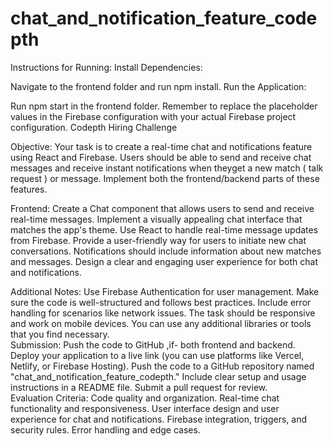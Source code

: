 # chat_and_notification_feature_codepth
Instructions for Running:
Install Dependencies:

Navigate to the frontend folder and run npm install.
Run the Application:

Run npm start in the frontend folder.
Remember to replace the placeholder values in the Firebase configuration with your actual Firebase project configuration.
Codepth Hiring Challenge 


Objective: Your task is to create a real-time chat and notifications feature using React and Firebase.
Users should be able to send and receive chat messages and receive instant notifications when theyget a new match ( talk request ) or message. Implement both the frontend/backend parts of these features. 
  
Frontend:
Create a Chat component that allows users to send and receive real-time messages.
Implement a visually appealing chat interface that matches the app's theme.
Use React to handle real-time message updates from Firebase.
Provide a user-friendly way for users to initiate new chat conversations.
Notifications should include information about new matches and messages.
Design a clear and engaging user experience for both chat and notifications.

 Additional Notes: 
Use Firebase Authentication for user management. 
Make sure the code is well-structured and follows best practices. 
Include error handling for scenarios like network issues. 
The task should be responsive and work on mobile devices. 
You can use any additional libraries or tools that you find necessary.  
Submission: 
Push the code to GitHub ,if- both frontend and backend. 
Deploy your application to a live link (you can use platforms like Vercel, Netlify, or Firebase Hosting).
Push the code to a GitHub repository named "chat_and_notification_feature_codepth." 
Include clear setup and usage instructions in a README file.
Submit a pull request for review.  
Evaluation Criteria: 
Code quality and organization. 
Real-time chat functionality and responsiveness. 
User interface design and user experience for chat and notifications. 
Firebase integration, triggers, and security rules.
Error handling and edge cases.  
